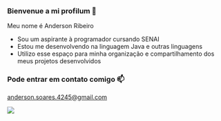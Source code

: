 ### Bienvenue a mi profilum 💙

Meu nome é Anderson Ribeiro

- Sou um aspirante à programador cursando SENAI
- Estou me desenvolvendo na linguagem Java e outras linguagens
- Utilizo esse espaço para minha organização e compartilhamento dos meus projetos desenvolvidos

### Pode entrar em contato comigo 📫

anderson.soares.4245@gmail.com

![](https://media.tenor.com/-2vsE-CfLZcAAAAM/berserk.gif)
